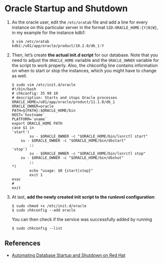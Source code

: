 # Oracle Startup and Shutdown

1. As the oracle user, edit the `/etc/oratab` file and add a line for every instance on this particular server in the format `SID:ORACLE_HOME:{Y|N|W}`, in my example for the instance kdb1:
    ```
    $ vim /etc/oratab
    kdb1:/u01/app/oracle/product/10.2.0/db_1:Y
    ```
2. Then, let’s create **the actual init.d script** for our database. Note that you need to adjust the `ORACLE_HOME` variable and the `ORACLE_OWNER` variable for the script to work properly. Also, the chkconfig line contains information on when to start or stop the instances, which you might have to change as well.
    ```
    $ sudo vim /etc/init.d/oracle
    #!/bin/bash
    # chkconfig: 35 99 10
    # description: Starts and stops Oracle processes
    ORACLE_HOME=/u01/app/oracle/product/11.1.0/db_1
    ORACLE_OWNER=oracle
    PATH=${PATH}:$ORACLE_HOME/bin
    HOST=`hostname`
    PLATFORM=`uname`
    export ORACLE_HOME PATH
    case $1 in
    'start')
            su - $ORACLE_OWNER -c "$ORACLE_HOME/bin/lsnrctl start"
        su - $ORACLE_OWNER -c "$ORACLE_HOME/bin/dbstart"
            ;;
    'stop')
            su - $ORACLE_OWNER -c "$ORACLE_HOME/bin/lsnrctl stop"
        su - $ORACLE_OWNER -c "$ORACLE_HOME/bin/dbshut"
            ;;
    *)
            echo "usage: $0 {start|stop}"
            exit 1
    esac
    #
    exit
    ```
3. At last, **add the newly created init script to the runlevel configuration**:
    ```
    $ sudo chmod +x /etc/init.d/oracle
    $ sudo chkconfig --add oracle
    ```
    You can then check if the service was successfully added by running
    ```
    $ sudo chkconfig --list
    ```

## References
- [Automating Database Startup and Shutdown on Red Hat](https://www.krenger.ch/blog/automating-database-startup-and-shutdown-on-red-hat/)